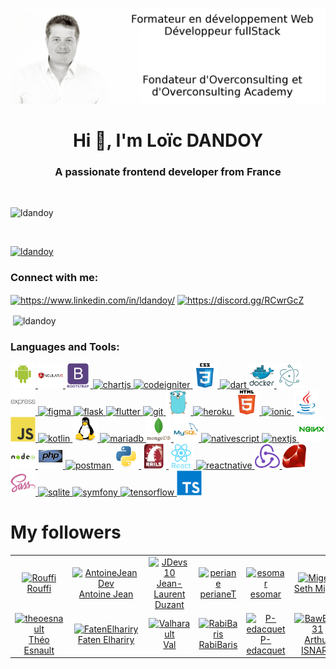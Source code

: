 ![Banner](https://github.com/ldandoy/ldandoy/blob/main/img/ban_github.png)  

<h1 align="center">Hi 👋, I'm Loïc DANDOY</h1>
<h3 align="center">A passionate frontend developer from France</h3>
<br />
<p align="left"> <img src="https://komarev.com/ghpvc/?username=ldandoy&label=Profile%20views&color=0e75b6&style=flat" alt="ldandoy" /> </p>
<br />
<p align="left"> <a href="https://github.com/ryo-ma/github-profile-trophy"><img src="https://github-profile-trophy.vercel.app/?username=ldandoy" alt="ldandoy" /></a> </p>

<h3 align="left">Connect with me:</h3>
<p align="left">
<a href="https://linkedin.com/in/https://www.linkedin.com/in/ldandoy/" target="blank"><img align="center" src="https://image.flaticon.com/icons/png/512/174/174857.png" alt="https://www.linkedin.com/in/ldandoy/" height="30" width="40" /></a>
<a href="https://discord.gg/https://discord.gg/RCwrGcZ" target="blank"><img align="center" src="https://upload.wikimedia.org/wikipedia/fr/thumb/0/05/Discord.svg/1200px-Discord.svg.png" alt="https://discord.gg/RCwrGcZ" height="30" width="40" /></a>
</p>

<p>&nbsp;<img align="center" src="https://github-readme-stats.vercel.app/api?username=ldandoy&show_icons=true&locale=en" alt="ldandoy" /></p>

<h3 align="left">Languages and Tools:</h3>
<p align="left"> <a href="https://developer.android.com" target="_blank"> <img src="https://raw.githubusercontent.com/devicons/devicon/master/icons/android/android-original-wordmark.svg" alt="android" width="40" height="40"/> </a> <a href="https://angular.io" target="_blank"> <img src="https://raw.githubusercontent.com/devicons/devicon/master/icons/angularjs/angularjs-original-wordmark.svg" alt="angularjs" width="40" height="40"/> </a> <a href="https://getbootstrap.com" target="_blank"> <img src="https://raw.githubusercontent.com/devicons/devicon/master/icons/bootstrap/bootstrap-plain-wordmark.svg" alt="bootstrap" width="40" height="40"/> </a> <a href="https://www.chartjs.org" target="_blank"> <img src="https://www.chartjs.org/media/logo-title.svg" alt="chartjs" width="40" height="40"/> </a> <a href="https://codeigniter.com" target="_blank"> <img src="https://cdn.worldvectorlogo.com/logos/codeigniter.svg" alt="codeigniter" width="40" height="40"/> </a> <a href="https://www.w3schools.com/css/" target="_blank"> <img src="https://raw.githubusercontent.com/devicons/devicon/master/icons/css3/css3-original-wordmark.svg" alt="css3" width="40" height="40"/> </a> <a href="https://dart.dev" target="_blank"> <img src="https://www.vectorlogo.zone/logos/dartlang/dartlang-icon.svg" alt="dart" width="40" height="40"/> </a> <a href="https://www.docker.com/" target="_blank"> <img src="https://raw.githubusercontent.com/devicons/devicon/master/icons/docker/docker-original-wordmark.svg" alt="docker" width="40" height="40"/> </a> <a href="https://www.electronjs.org" target="_blank"> <img src="https://raw.githubusercontent.com/devicons/devicon/master/icons/electron/electron-original.svg" alt="electron" width="40" height="40"/> </a> <a href="https://expressjs.com" target="_blank"> <img src="https://raw.githubusercontent.com/devicons/devicon/master/icons/express/express-original-wordmark.svg" alt="express" width="40" height="40"/> </a> <a href="https://www.figma.com/" target="_blank"> <img src="https://www.vectorlogo.zone/logos/figma/figma-icon.svg" alt="figma" width="40" height="40"/> </a> <a href="https://flask.palletsprojects.com/" target="_blank"> <img src="https://www.vectorlogo.zone/logos/pocoo_flask/pocoo_flask-icon.svg" alt="flask" width="40" height="40"/> </a> <a href="https://flutter.dev" target="_blank"> <img src="https://www.vectorlogo.zone/logos/flutterio/flutterio-icon.svg" alt="flutter" width="40" height="40"/> </a> <a href="https://git-scm.com/" target="_blank"> <img src="https://www.vectorlogo.zone/logos/git-scm/git-scm-icon.svg" alt="git" width="40" height="40"/> </a> <a href="https://golang.org" target="_blank"> <img src="https://raw.githubusercontent.com/devicons/devicon/master/icons/go/go-original.svg" alt="go" width="40" height="40"/> </a> <a href="https://heroku.com" target="_blank"> <img src="https://www.vectorlogo.zone/logos/heroku/heroku-icon.svg" alt="heroku" width="40" height="40"/> </a> <a href="https://www.w3.org/html/" target="_blank"> <img src="https://raw.githubusercontent.com/devicons/devicon/master/icons/html5/html5-original-wordmark.svg" alt="html5" width="40" height="40"/> </a> <a href="https://ionicframework.com" target="_blank"> <img src="https://upload.wikimedia.org/wikipedia/commons/d/d1/Ionic_Logo.svg" alt="ionic" width="40" height="40"/> </a> <a href="https://www.java.com" target="_blank"> <img src="https://raw.githubusercontent.com/devicons/devicon/master/icons/java/java-original.svg" alt="java" width="40" height="40"/> </a> <a href="https://developer.mozilla.org/en-US/docs/Web/JavaScript" target="_blank"> <img src="https://raw.githubusercontent.com/devicons/devicon/master/icons/javascript/javascript-original.svg" alt="javascript" width="40" height="40"/> </a> <a href="https://kotlinlang.org" target="_blank"> <img src="https://www.vectorlogo.zone/logos/kotlinlang/kotlinlang-icon.svg" alt="kotlin" width="40" height="40"/> </a> <a href="https://www.linux.org/" target="_blank"> <img src="https://raw.githubusercontent.com/devicons/devicon/master/icons/linux/linux-original.svg" alt="linux" width="40" height="40"/> </a> <a href="https://mariadb.org/" target="_blank"> <img src="https://www.vectorlogo.zone/logos/mariadb/mariadb-icon.svg" alt="mariadb" width="40" height="40"/> </a> <a href="https://www.mongodb.com/" target="_blank"> <img src="https://raw.githubusercontent.com/devicons/devicon/master/icons/mongodb/mongodb-original-wordmark.svg" alt="mongodb" width="40" height="40"/> </a> <a href="https://www.mysql.com/" target="_blank"> <img src="https://raw.githubusercontent.com/devicons/devicon/master/icons/mysql/mysql-original-wordmark.svg" alt="mysql" width="40" height="40"/> </a> <a href="https://nativescript.org/" target="_blank"> <img src="https://raw.githubusercontent.com/detain/svg-logos/780f25886640cef088af994181646db2f6b1a3f8/svg/nativescript.svg" alt="nativescript" width="40" height="40"/> </a> <a href="https://nextjs.org/" target="_blank"> <img src="https://cdn.worldvectorlogo.com/logos/nextjs-3.svg" alt="nextjs" width="40" height="40"/> </a> <a href="https://www.nginx.com" target="_blank"> <img src="https://raw.githubusercontent.com/devicons/devicon/master/icons/nginx/nginx-original.svg" alt="nginx" width="40" height="40"/> </a> <a href="https://nodejs.org" target="_blank"> <img src="https://raw.githubusercontent.com/devicons/devicon/master/icons/nodejs/nodejs-original-wordmark.svg" alt="nodejs" width="40" height="40"/> </a> <a href="https://www.php.net" target="_blank"> <img src="https://raw.githubusercontent.com/devicons/devicon/master/icons/php/php-original.svg" alt="php" width="40" height="40"/> </a> <a href="https://postman.com" target="_blank"> <img src="https://www.vectorlogo.zone/logos/getpostman/getpostman-icon.svg" alt="postman" width="40" height="40"/> </a> <a href="https://www.python.org" target="_blank"> <img src="https://raw.githubusercontent.com/devicons/devicon/master/icons/python/python-original.svg" alt="python" width="40" height="40"/> </a> <a href="https://rubyonrails.org" target="_blank"> <img src="https://raw.githubusercontent.com/devicons/devicon/master/icons/rails/rails-original-wordmark.svg" alt="rails" width="40" height="40"/> </a> <a href="https://reactjs.org/" target="_blank"> <img src="https://raw.githubusercontent.com/devicons/devicon/master/icons/react/react-original-wordmark.svg" alt="react" width="40" height="40"/> </a> <a href="https://reactnative.dev/" target="_blank"> <img src="https://reactnative.dev/img/header_logo.svg" alt="reactnative" width="40" height="40"/> </a> <a href="https://redux.js.org" target="_blank"> <img src="https://raw.githubusercontent.com/devicons/devicon/master/icons/redux/redux-original.svg" alt="redux" width="40" height="40"/> </a> <a href="https://www.ruby-lang.org/en/" target="_blank"> <img src="https://raw.githubusercontent.com/devicons/devicon/master/icons/ruby/ruby-original.svg" alt="ruby" width="40" height="40"/> </a> <a href="https://sass-lang.com" target="_blank"> <img src="https://raw.githubusercontent.com/devicons/devicon/master/icons/sass/sass-original.svg" alt="sass" width="40" height="40"/> </a> <a href="https://www.sqlite.org/" target="_blank"> <img src="https://www.vectorlogo.zone/logos/sqlite/sqlite-icon.svg" alt="sqlite" width="40" height="40"/> </a> <a href="https://symfony.com" target="_blank"> <img src="https://symfony.com/logos/symfony_black_03.svg" alt="symfony" width="40" height="40"/> </a> <a href="https://www.tensorflow.org" target="_blank"> <img src="https://www.vectorlogo.zone/logos/tensorflow/tensorflow-icon.svg" alt="tensorflow" width="40" height="40"/> </a> <a href="https://www.typescriptlang.org/" target="_blank"> <img src="https://raw.githubusercontent.com/devicons/devicon/master/icons/typescript/typescript-original.svg" alt="typescript" width="40" height="40"/> </a> </p>

# My followers  
<!--START_SECTION:top-followers-->
<table>
  <tr>
    <td align="center">  
      <a href="https://github.com/Rouffi">  
        <img src="https://avatars2.githubusercontent.com/u/997354" width="100px;" alt="Rouffi"/>  
      </a>  
      <br />  
      <a href="https://github.com/Rouffi">Rouffi</a>  
    </td>  
    <td align="center">  
      <a href="https://github.com/AntoineJeanDev">  
        <img src="https://avatars2.githubusercontent.com/u/15869562" width="100px;" alt="AntoineJeanDev"/>  
      </a>  
      <br />  
      <a href="https://github.com/AntoineJeanDev">Antoine Jean</a>  
    </td>  
    <td align="center">  
      <a href="https://github.com/JDevs10">  
        <img src="https://avatars2.githubusercontent.com/u/38575954" width="100px;" alt="JDevs10"/>  
      </a>  
      <br />  
      <a href="https://github.com/JDevs10">Jean-Laurent Duzant</a>  
    </td>  
    <td align="center">  
      <a href="https://github.com/periane">  
        <img src="https://avatars2.githubusercontent.com/u/43749891" width="100px;" alt="periane"/>  
      </a>  
      <br />  
      <a href="https://github.com/periane">perianeT</a>  
    </td>  
    <td align="center">  
      <a href="https://github.com/esomar">  
        <img src="https://avatars2.githubusercontent.com/u/10389350" width="100px;" alt="esomar"/>  
      </a>  
      <br />  
      <a href="https://github.com/esomar">esomar</a>  
    </td>  
    <td align="center">  
      <a href="https://github.com/Migeth">  
        <img src="https://avatars2.githubusercontent.com/u/43891849" width="100px;" alt="Migeth"/>  
      </a>  
      <br />  
      <a href="https://github.com/Migeth">Seth Migan</a>  
    </td>  
    <td align="center">  
      <a href="https://github.com/Hashiix">  
        <img src="https://avatars2.githubusercontent.com/u/57719916" width="100px;" alt="Hashiix"/>  
      </a>  
      <br />  
      <a href="https://github.com/Hashiix">Hashiix</a>  
    </td>  
  </tr>
  <tr>
    <td align="center">  
      <a href="https://github.com/theoesnault">  
        <img src="https://avatars2.githubusercontent.com/u/45945968" width="100px;" alt="theoesnault"/>  
      </a>  
      <br />  
      <a href="https://github.com/theoesnault">Théo Esnault</a>  
    </td>  
    <td align="center">  
      <a href="https://github.com/FatenElhariry">  
        <img src="https://avatars2.githubusercontent.com/u/28176695" width="100px;" alt="FatenElhariry"/>  
      </a>  
      <br />  
      <a href="https://github.com/FatenElhariry">Faten Elhariry</a>  
    </td>  
    <td align="center">  
      <a href="https://github.com/Valharault">  
        <img src="https://avatars2.githubusercontent.com/u/23528017" width="100px;" alt="Valharault"/>  
      </a>  
      <br />  
      <a href="https://github.com/Valharault">Val</a>  
    </td>  
    <td align="center">  
      <a href="https://github.com/RabiBaris">  
        <img src="https://avatars2.githubusercontent.com/u/44058603" width="100px;" alt="RabiBaris"/>  
      </a>  
      <br />  
      <a href="https://github.com/RabiBaris">RabiBaris</a>  
    </td>  
    <td align="center">  
      <a href="https://github.com/P-edacquet">  
        <img src="https://avatars2.githubusercontent.com/u/57719903" width="100px;" alt="P-edacquet"/>  
      </a>  
      <br />  
      <a href="https://github.com/P-edacquet">P-edacquet</a>  
    </td>  
    <td align="center">  
      <a href="https://github.com/BawBaw31">  
        <img src="https://avatars2.githubusercontent.com/u/72599313" width="100px;" alt="BawBaw31"/>  
      </a>  
      <br />  
      <a href="https://github.com/BawBaw31">Arthur ISNARD</a>  
    </td>  
    <td align="center">  
      <a href="https://github.com/yacine-21">  
        <img src="https://avatars2.githubusercontent.com/u/61298654" width="100px;" alt="yacine-21"/>  
      </a>  
      <br />  
      <a href="https://github.com/yacine-21">Yacine Lyoubi</a>  
    </td>  
  </tr>
</table>
<!--END_SECTION:top-followers--> 